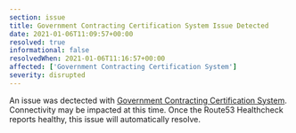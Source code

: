 ```yaml
---
section: issue
title: Government Contracting Certification System Issue Detected
date: 2021-01-06T11:09:57+00:00
resolved: true
informational: false
resolvedWhen: 2021-01-06T11:16:57+00:00
affected: ['Government Contracting Certification System']
severity: disrupted
---
```

An issue was dectected with [Government Contracting Certification System](https://certify.sba.gov).  Connectivity may be impacted at this time.  Once the Route53 Healthcheck reports healthy, this issue will automatically resolve.
